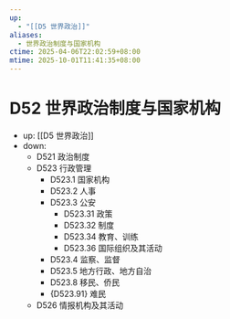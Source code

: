 ```yaml
---
up:
  - "[[D5 世界政治]]"
aliases:
  - 世界政治制度与国家机构
ctime: 2025-04-06T22:02:59+08:00
mtime: 2025-10-01T11:41:35+08:00
---
```


# D52 世界政治制度与国家机构

- up: [[D5 世界政治]]
- down:	
	- D521 政治制度
	- D523 行政管理
		- D523.1 国家机构
		- D523.2 人事
		- D523.3 公安
			- D523.31 政策
			- D523.32 制度
			- D523.34 教育、训练
			- D523.36 国际组织及其活动
		- D523.4 监察、监督
		- D523.5 地方行政、地方自治
		- D523.8 移民、侨民
		- {D523.91} 难民
	- D526 情报机构及其活动
	
